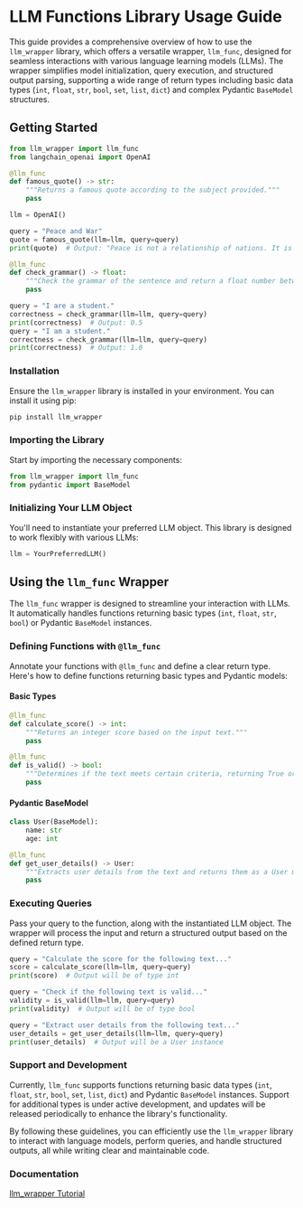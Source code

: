 # LLM Functions Library Usage Guide

This guide provides a comprehensive overview of how to use the `llm_wrapper` library, which offers a versatile wrapper, `llm_func`, designed for seamless interactions with various language learning models (LLMs). The wrapper simplifies model initialization, query execution, and structured output parsing, supporting a wide range of return types including basic data types (`int`, `float`, `str`, `bool`, `set`, `list`, `dict`) and complex Pydantic `BaseModel` structures.

## Getting Started
```python
from llm_wrapper import llm_func
from langchain_openai import OpenAI

@llm_func
def famous_quote() -> str:
    """Returns a famous quote according to the subject provided."""
    pass

llm = OpenAI()

query = "Peace and War"
quote = famous_quote(llm=llm, query=query)
print(quote)  # Output: "Peace is not a relationship of nations. It is a condition of mind brought about by a serenity of soul. Peace is not merely the absence of war. It is also a state of mind. Lasting peace can come only to peaceful people. - Jawaharlal Nehru

@llm_func
def check_grammar() -> float:
    """Check the grammar of the sentence and return a float number between 0 and 1 reflecting its correctness."""
    pass

query = "I are a student."
correctness = check_grammar(llm=llm, query=query)
print(correctness)  # Output: 0.5
query = "I am a student."
correctness = check_grammar(llm=llm, query=query)
print(correctness)  # Output: 1.0
```
### Installation

Ensure the `llm_wrapper` library is installed in your environment. You can install it using pip:

```bash
pip install llm_wrapper
```

### Importing the Library

Start by importing the necessary components:

```python
from llm_wrapper import llm_func
from pydantic import BaseModel
```

### Initializing Your LLM Object

You'll need to instantiate your preferred LLM object. This library is designed to work flexibly with various LLMs:

```python
llm = YourPreferredLLM()
```

## Using the `llm_func` Wrapper

The `llm_func` wrapper is designed to streamline your interaction with LLMs. It automatically handles functions returning basic types (`int`, `float`, `str`, `bool`) or Pydantic `BaseModel` instances.

### Defining Functions with `@llm_func`

Annotate your functions with `@llm_func` and define a clear return type. Here's how to define functions returning basic types and Pydantic models:

#### Basic Types

```python
@llm_func
def calculate_score() -> int:
    """Returns an integer score based on the input text."""
    pass

@llm_func
def is_valid() -> bool:
    """Determines if the text meets certain criteria, returning True or False."""
    pass
```

#### Pydantic BaseModel

```python
class User(BaseModel):
    name: str
    age: int

@llm_func
def get_user_details() -> User:
    """Extracts user details from the text and returns them as a User model."""
    pass
```

### Executing Queries

Pass your query to the function, along with the instantiated LLM object. The wrapper will process the input and return a structured output based on the defined return type.

```python
query = "Calculate the score for the following text..."
score = calculate_score(llm=llm, query=query)
print(score)  # Output will be of type int

query = "Check if the following text is valid..."
validity = is_valid(llm=llm, query=query)
print(validity)  # Output will be of type bool

query = "Extract user details from the following text..."
user_details = get_user_details(llm=llm, query=query)
print(user_details)  # Output will be a User instance
```

### Support and Development

Currently, `llm_func` supports functions returning basic data types (`int`, `float`, `str`, `bool`, `set`, `list`, `dict`) and Pydantic `BaseModel` instances. Support for additional types is under active development, and updates will be released periodically to enhance the library's functionality.

By following these guidelines, you can efficiently use the `llm_wrapper` library to interact with language models, perform queries, and handle structured outputs, all while writing clear and maintainable code.


### Documentation
[llm_wrapper Tutorial](https://github.com/meirm/llm_wrapper/blob/main/docs/tutorial.md)
